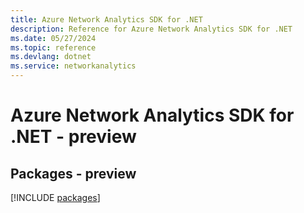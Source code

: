 ```yaml
---
title: Azure Network Analytics SDK for .NET
description: Reference for Azure Network Analytics SDK for .NET
ms.date: 05/27/2024
ms.topic: reference
ms.devlang: dotnet
ms.service: networkanalytics
---
```

# Azure Network Analytics SDK for .NET - preview
## Packages - preview
[!INCLUDE [packages](network-analytics-index.md)]